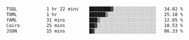 <!--START_SECTION:waka-->

```txt
TSQL           1 hr 22 mins    ████████▓░░░░░░░░░░░░░░░░   34.02 %
TOML           1 hr            ██████▒░░░░░░░░░░░░░░░░░░   25.10 %
YAML           31 mins         ███▒░░░░░░░░░░░░░░░░░░░░░   12.85 %
Cairo          25 mins         ██▓░░░░░░░░░░░░░░░░░░░░░░   10.53 %
JSON           15 mins         █▓░░░░░░░░░░░░░░░░░░░░░░░   06.33 %
```

<!--END_SECTION:waka-->